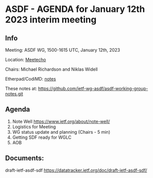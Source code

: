 # ASDF - AGENDA for January 12th 2023 interim meeting

## Info

Meeting: ASDF WG, 1500-1615 UTC, January 12th, 2023

Location: [Meetecho](https://meetings.conf.meetecho.com/interim/?short=34edddc6-ca69-46f4-94f2-89a1ba0a1d6d)

Chairs: Michael Richardson and Niklas Widell 

Etherpad/CodiMD: [notes](https://notes.ietf.org/notes-ietf-interim-2023-asdf-01-asdf)

These notes at: <https://github.com/ietf-wg-asdf/asdf-working-group-notes.git> 

## Agenda

1. Note Well  https://www.ietf.org/about/note-well/
2. Logistics for Meeting
3. WG status update and planning (Chairs - 5 min)
5. Getting SDF ready for WGLC 
6. AOB

## Documents: 

draft-ietf-asdf-sdf <https://datatracker.ietf.org/doc/draft-ietf-asdf-sdf/>
